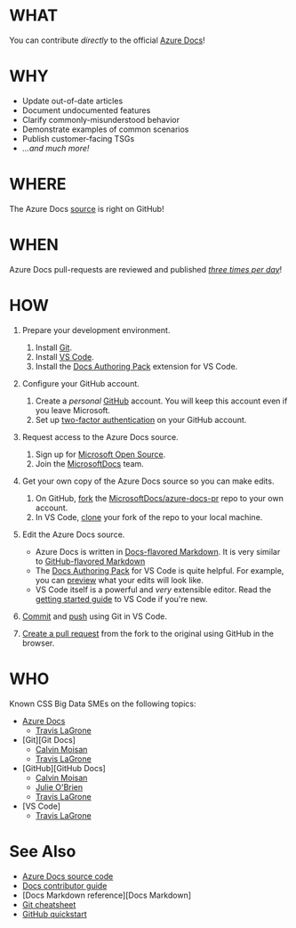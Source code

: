 <!--region Link Reference Definitions-->

[Azure Docs]: <https://docs.microsoft.com/azure>
[azure-docs]: <https://github.com/MicrosoftDocs/azure-docs>
[azure-docs-pr]: <https://github.com/MicrosoftDocs/azure-docs-pr>
[Docs contributor guide]: <https://docs.microsoft.com/contribute>
[Docs publishing schedule]: <https://review.docs.microsoft.com/en-us/help/contribute/publishing-schedules#publishing-schedule---azure-docs-pr>
[Docs pull-request review schedule]: <https://review.docs.microsoft.com/en-us/help/contribute/publishing-schedules#pull-request-review-schedule>
[Docs schedules]: <https://review.docs.microsoft.com/en-us/help/contribute/publishing-schedules> "Docs pull-request review and publishing schedules"
[Markdown]: <https://guides.github.com/features/mastering-markdown>

<!--endregion-->

# WHAT

You can contribute _directly_ to the official [Azure Docs]!

# WHY

- Update out-of-date articles
- Document undocumented features
- Clarify commonly-misunderstood behavior
- Demonstrate examples of common scenarios
- Publish customer-facing TSGs
- _...and much more!_

# WHERE

The Azure Docs [source][azure-docs-pr] is right on GitHub!

# WHEN

Azure Docs pull-requests are reviewed and published _[three times per day][Docs schedules]_!

# HOW

1. Prepare your development environment.
   1. Install [Git](https://git-scm.com/download).
   1. Install [VS Code](https://code.visualstudio.com).
   1. Install the [Docs Authoring Pack](https://marketplace.visualstudio.com/items?itemName=docsmsft.docs-authoring-pack) extension for VS Code.
1. Configure your GitHub account.
   1. Create a _personal_ [GitHub](https://docs.microsoft.com/en-us/contribute/get-started-setup-github) account. You will keep this account even if you leave Microsoft.
   1. Set up [two-factor authentication](https://help.github.com/en/github/authenticating-to-github/configuring-two-factor-authentication) on your GitHub account.
1. Request access to the Azure Docs source.
   1. Sign up for [Microsoft Open Source](https://repos.opensource.microsoft.com).
   1. Join the [MicrosoftDocs](https://repos.opensource.microsoft.com/MicrosoftDocs) team.
1. Get your own copy of the Azure Docs source so you can make edits.
   1. On GitHub, [fork](https://guides.github.com/activities/forking/) the [MicrosoftDocs/azure-docs-pr][azure-docs-pr] repo to your own account.
   1. In VS Code, [clone](https://code.visualstudio.com/docs/editor/versioncontrol#_cloning-a-repository) your fork of the repo to your local machine.
1. Edit the Azure Docs source.
   - Azure Docs is written in [Docs-flavored Markdown](https://docs.microsoft.com/en-us/contribute/markdown-reference). It is very similar to [GitHub-flavored Markdown](https://guides.github.com/features/mastering-markdown/)
   - The [Docs Authoring Pack](https://docs.microsoft.com/en-us/contribute/how-to-write-docs-auth-pack) for VS Code is quite helpful. For example, you can [preview](https://marketplace.visualstudio.com/items?itemName=docsmsft.docs-preview) what your edits will look like.
   - VS Code itself is a powerful and _very_ extensible editor. Read the [getting started guide](https://code.visualstudio.com/docs) to VS Code if you're new. 

1. [Commit](https://code.visualstudio.com/docs/editor/versioncontrol#_commit) and [push](https://code.visualstudio.com/docs/editor/versioncontrol#_remotes) using Git in VS Code.
1. [Create a pull request](https://help.github.com/en/github/collaborating-with-issues-and-pull-requests/creating-a-pull-request) from the fork to the original using GitHub in the browser.

# WHO

Known CSS Big Data SMEs on the following topics:

[Calvin Moisan]: <https://who/is/camoisan>
[Julie O'Brien]: <https://who/is/juobrie>
[Travis LaGrone]: <https://who/is/trlagron>

- [Azure Docs][Docs contributor guide]
  - [Travis LaGrone]
- [Git][Git Docs]
  - [Calvin Moisan]
  - [Travis LaGrone]
- [GitHub][GitHub Docs]
  - [Calvin Moisan]
  - [Julie O'Brien]
  - [Travis LaGrone]
- [VS Code]
  - [Travis LaGrone]

# See Also

- [Azure Docs source code][azure-docs-pr]
- [Docs contributor guide]
- [Docs Markdown reference][Docs Markdown]
- [Git cheatsheet](https://github.github.com/training-kit/downloads/github-git-cheat-sheet)
- [GitHub quickstart](https://help.github.com/en/github/getting-started-with-github/quickstart)
